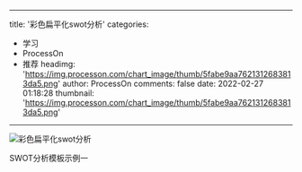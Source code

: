 
---
title: '彩色扁平化swot分析'
categories: 
 - 学习
 - ProcessOn
 - 推荐
headimg: 'https://img.processon.com/chart_image/thumb/5fabe9aa7621312683813da5.png'
author: ProcessOn
comments: false
date: 2022-02-27 01:18:28
thumbnail: 'https://img.processon.com/chart_image/thumb/5fabe9aa7621312683813da5.png'
---

<div>   
<img class="thumb" alt="彩色扁平化swot分析" src="https://img.processon.com/chart_image/thumb/5fabe9aa7621312683813da5.png" referrerpolicy="no-referrer">
<p>SWOT分析模板示例一</p>  
</div>
            